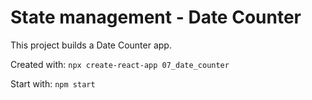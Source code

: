 # State management - Date Counter

This project builds a Date Counter app.

Created with: `npx create-react-app 07_date_counter`

Start with: `npm start`

